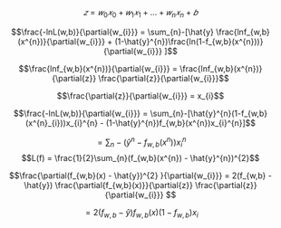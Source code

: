 $$𝑧=𝑤_{0}𝑥_{0}+𝑤_{1}𝑥_{1}+…+𝑤_{n}𝑥_{n}+𝑏$$

$$\frac{-lnL(w,b)}{\partial{w_{i}}} = \sum_{n}-[\hat{y} \frac{lnf_{w,b}(x^{n})}{\partial{w_{i}}} + (1-\hat{y}^{n})\frac{ln(1-f_{w,b}(x^{n}))}{\partial{w_{i}}} ]$$

$$\frac{lnf_{w,b}(x^{n})}{\partial{w_{i}}} = \frac{lnf_{w,b}(x^{n})}{\partial{z}} \frac{\partial{z}}{\partial{w_{i}}}$$

$$\frac{\partial{z}}{\partial{w_{i}}} = x_{i}$$

$$\frac{-lnL(w,b)}{\partial{w_{i}}} = \sum_{n}-[\hat{y}^{n}(1-f_{w,b}(x^{n}_{i}))x_{i}^{n} - (1-\hat{y}^{n})f_{w,b}(x^{n})x_{i}^{n}]$$

$$=\sum_{n}-(\hat{y}^{n} - f_{w,b}(x^{n}))x_{i}^{n}$$
$$L(f) = \frac{1}{2}\sum_{n}(f_{w,b}(x^{n}) - \hat{y}^{n})^{2}$$

$$\frac{\partial(f_{w,b}(x) - \hat{y})^{2} }{\partial{w_{i}}}  = 2(f_{w,b} - \hat{y}) \frac{\partial{f_{w,b}(x)}}{\partial{z}} \frac{\partial{z}}{\partial{w_{i}}} $$

$$= 2(f_{w,b} - \hat{y})f_{w,b}(x)(1-f_{w,b})x_{i}$$